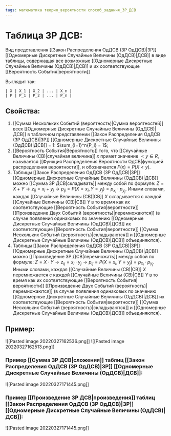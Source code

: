 ```yaml
---
tags: математика теория_вероятности способ_задания_ЗР_ДСВ
---
```

# Таблица ЗР ДСВ:
Вид представления [[Закон Распределения ОдДСВ (ЗР ОдДСВ)|ЗР]] [[Одномерные Дискретные Случайные Величины (ОдДСВ)|ДСВ]] в виде таблицы, содержащая все возможные [[Одномерные Дискретные Случайные Величины (ОдДСВ)|ДСВ]] и их соответствующие [[Вероятность События|вероятности]]

Выглядит так:

	| X | X_1 | X_2 | ... | X_n |
	| P | P_1 | P_2 | ... | P_n |
	
## Свойства:
1) [[Сумма Нескольких Событий (вероятность)|Сумма вероятностей]] всех [[Одномерные Дискретные Случайные Величины (ОдДСВ)|ДСВ]] в табличном представлении [[Закон Распределения ОдДСВ (ЗР ОдДСВ)|ЗР]] [[Одномерные Дискретные Случайные Величины (ОдДСВ)|ДСВ]] = 1: $\sum_{i=1}^n{P_i} = 1$;
2) [[Вероятность События|Вероятность]] того, что [[Случайные Величины (СВ)|случайная величина]] $x$ примет значение $< y \in R$, называется [[Функция Распределения Вероятности ОдСВ|функцией распределения вероятности]], и обозначается $F(x) = P(X < y)$.
3) Таблицы [[Закон Распределения ОдДСВ (ЗР ОдДСВ)|ЗР]] [[Одномерные Дискретные Случайные Величины (ОдДСВ)|ДСВ]] можно [[Сумма ЗР ДСВ|складывать]] между собой по формуле: $Z = X + Y \rightarrow z_{ij} = x_i + y_j \rightarrow p_{ij} = P(X = x_i, Y = y_j) = p_{x_i} \cdot p_{y_j}$. Иными словами, каждая [[Случайные Величины (СВ)|СВ]] $X$ складывается с каждой [[Случайные Величины (СВ)|СВ]] $Y$ в то время как их соответствующие [[Вероятность События|вероятности]] [[Произведение Двух Событий (вероятность)|перемножаются]] (в случае появления одинаковых по значению [[Одномерные Дискретные Случайные Величины (ОдДСВ)|ДСВ]] их соответствующие [[Вероятность События|вероятности]] [[Сумма Нескольких Событий (вероятность)|складываются]] и [[Одномерные Дискретные Случайные Величины (ОдДСВ)|ДСВ]] объединяются).
4) Таблицы [[Закон Распределения ОдДСВ (ЗР ОдДСВ)|ЗР]] [[Одномерные Дискретные Случайные Величины (ОдДСВ)|ДСВ]] можно [[Произведение ЗР ДСВ|перемножать]] между собой по формуле: $Z = X \cdot Y \rightarrow z_{ij} = x_i \cdot y_j \rightarrow p_{ij} = P(X = x_i, Y = y_j) = p_{x_i} \cdot p_{y_j}$. Иными словами, каждая [[Случайные Величины (СВ)|СВ]] $X$ перемножается с каждой [[Случайные Величины (СВ)|СВ]] $Y$ в то время как их соответствующие [[Вероятность События|вероятности]] [[Произведение Двух Событий (вероятность)|перемножаются]] (в случае появления одинаковых по значению [[Одномерные Дискретные Случайные Величины (ОдДСВ)|ДСВ]] их соответствующие [[Вероятность События|вероятности]] [[Сумма Нескольких Событий (вероятность)|складываются]] и [[Одномерные Дискретные Случайные Величины (ОдДСВ)|ДСВ]] объединяются).

## Пример:
![[Pasted image 20220327162536.png]]
![[Pasted image 20220327162513.png]]
### Пример [[Сумма ЗР ДСВ|сложения]] таблиц [[Закон Распределения ОдДСВ (ЗР ОдДСВ)|ЗР]] [[Одномерные Дискретные Случайные Величины (ОдДСВ)|ДСВ]]:
![[Pasted image 20220327171445.png]]

### Пример [[Произведение ЗР ДСВ|произведения]] таблиц [[Закон Распределения ОдДСВ (ЗР ОдДСВ)|ЗР]] [[Одномерные Дискретные Случайные Величины (ОдДСВ)|ДСВ]]:
![[Pasted image 20220327171445.png]]